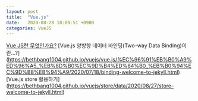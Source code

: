 ```yaml
---
layout: post
title:  "Vue.js"
date:   2020-08-28 18:00:51 +0900
categories: VueJS
---
```


[Vue JS란 무엇인가요?](https://bethbang1004.github.io/vuejs/vue.js/%EA%B0%9C%EC%9A%94/2020/07/16/welcome-to-jekyll.html)
[Vue.js 양방향 데이터 바인딩(Two-way Data Binding)이란...?]     
(https://bethbang1004.github.io/vuejs/vue.js/%EC%96%91%EB%B0%A9%ED%96%A5_%EB%8D%B0%EC%9D%B4%ED%84%B0_%EB%B0%94%EC%9D%B8%EB%94%A9/2020/07/18/binding-welcome-to-jekyll.html)      
[Vue.js store 활용하기]   
(https://bethbang1004.github.io/vuejs/store/data/2020/08/27/store-welcome-to-jekyll.html)   
